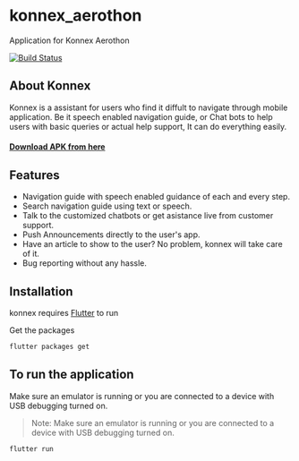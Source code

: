 # konnex_aerothon
Application for Konnex Aerothon

[![Build Status](https://travis-ci.org/joemccann/dillinger.svg?branch=master)](https://travis-ci.org/joemccann/dillinger)


## About Konnex

Konnex is a assistant for users who find it diffult to navigate through mobile application.
Be it speech enabled navigation guide, or Chat bots to help users with basic queries or actual help support, It can do everything easily.

#### [Download APK from here](https://drive.google.com/file/d/1QImX--IkNkaBLM4ovNWbtzNjyX0eD94z/view?usp=sharing)

## Features
- Navigation guide with speech enabled guidance of each and every step.
- Search navigation guide using text or speech.
- Talk to the customized chatbots or get asistance live from customer support.
- Push Announcements directly to the user's app.
- Have an article to show to the user? No problem, konnex will take care of it.
- Bug reporting without any hassle.

## Installation

konnex requires [Flutter](https://flutter.dev/docs/get-started/install) to run

Get the packages

```sh
flutter packages get
```

## To run the application

Make sure an emulator is running or you are connected to a device with USB debugging turned on.
> Note: Make sure an emulator is running or you are connected to a device with USB debugging turned on.

```sh
flutter run
```
